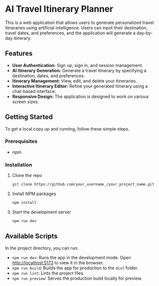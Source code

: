 # AI Travel Itinerary Planner

This is a web application that allows users to generate personalized travel itineraries using artificial intelligence. Users can input their destination, travel dates, and preferences, and the application will generate a day-by-day itinerary.

## Features

*   **User Authentication:** Sign up, sign in, and session management.
*   **AI Itinerary Generation:** Generate a travel itinerary by specifying a destination, dates, and preferences.
*   **Itinerary Management:** View, edit, and delete your itineraries.
*   **Interactive Itinerary Editor:** Refine your generated itinerary using a chat-based interface.
*   **Responsive Design:** The application is designed to work on various screen sizes.

## Getting Started

To get a local copy up and running, follow these simple steps.

### Prerequisites

*   npm

### Installation

1.  Clone the repo
    ```sh
    git clone https://github.com/your_username_/your_project_name.git
    ```
2.  Install NPM packages
    ```sh
    npm install
    ```
3.  Start the development server
    ```sh
    npm run dev
    ```

## Available Scripts

In the project directory, you can run:

*   `npm run dev`: Runs the app in the development mode. Open [http://localhost:5173](http://localhost:5173) to view it in the browser.
*   `npm run build`: Builds the app for production to the `dist` folder.
*   `npm run lint`: Lints the project files.
*   `npm run preview`: Serves the production build locally for preview.
